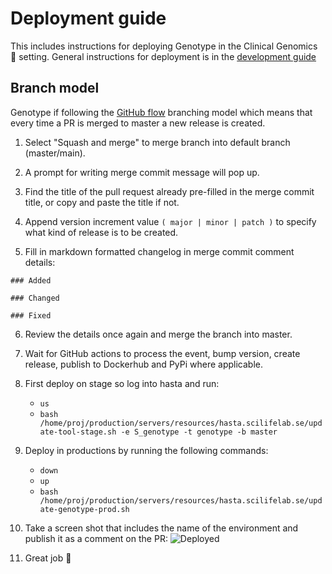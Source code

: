# Deployment guide
This includes instructions for deploying Genotype in the Clinical Genomics :hospital: setting. General instructions for deployment is in the [development guide][development-guide]

## Branch model

Genotype if following the [GitHub flow][gh-flow] branching model which means that every time a PR is merged to master a new release is created.

1. Select "Squash and merge" to merge branch into default branch (master/main).


2. A prompt for writing merge commit message will pop up.


3. Find the title of the pull request already pre-filled in the merge commit title, or copy and paste 
the title if not.


4. Append version increment value `( major | minor | patch )` to specify what kind of release is to be created.


5. Fill in markdown formatted changelog in merge commit comment details:

` ### Added `

` ### Changed `

` ### Fixed `

6. Review the details once again and merge the branch into master.


7. Wait for GitHub actions to process the event, bump version, create release, publish to Dockerhub and PyPi where applicable.

8. First deploy on stage so log into hasta and run:
    - `us`
    - `bash /home/proj/production/servers/resources/hasta.scilifelab.se/update-tool-stage.sh -e S_genotype -t genotype -b master`
9. Deploy in productions by running the following commands:
    - `down`
    - `up`
    - `bash /home/proj/production/servers/resources/hasta.scilifelab.se/update-genotype-prod.sh`
10. Take a screen shot that includes the name of the environment and publish it as a comment on the PR: ![Deployed][confirm-deploy]
11. Great job :whale2:


[pr-version]: docs/img/version.png
[confirm-deploy]: docs/img/confirm_deploy.png
[development-guide]: http://www.clinicalgenomics.se/development/publish/prod/
[gh-flow]: http://www.clinicalgenomics.se/development/dev/models/#rolling-release-github-flow
